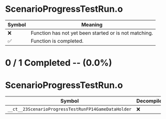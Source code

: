 # ScenarioProgressTestRun.o
| Symbol | Meaning 
| ------------- | ------------- 
| :x: | Function has not yet been started or is not matching. 
| :white_check_mark: | Function is completed. 


# 0 / 1 Completed -- (0.0%)
# ScenarioProgressTestRun.o
| Symbol | Decompiled? |
| ------------- | ------------- |
| `__ct__23ScenarioProgressTestRunFP14GameDataHolder` | :x: |
